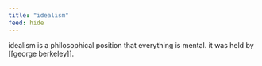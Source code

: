 ```yaml
---
title: "idealism"
feed: hide
---
```


idealism is a philosophical position that everything is mental. it was held by [[george berkeley]]. 